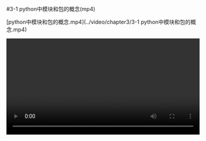 #3-1 python中模块和包的概念(mp4)

[python中模块和包的概念.mp4](../video/chapter3/3-1 python中模块和包的概念.mp4)

<video width="100%" controls="controls">
<source src="../video/chapter3/3-1 python中模块和包的概念.mp4">
</video>